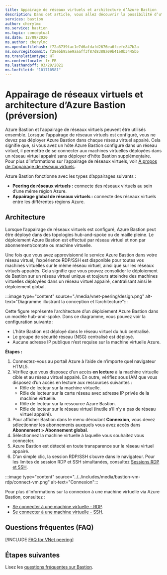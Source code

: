 ```yaml
---
title: Appairage de réseaux virtuels et architecture d’Azure Bastion
description: Dans cet article, vous allez découvrir la possibilité d’utilisation conjointe de l’appairage de réseaux virtuels et d’Azure Bastion pour se connecter aux machines virtuelles.
services: bastion
author: cherylmc
ms.service: bastion
ms.topic: conceptual
ms.date: 12/09/2020
ms.author: cherylmc
ms.openlocfilehash: f72a3739fac1e7d6afdafd2676ea6fcefe847b2a
ms.sourcegitcommit: f28ebb95ae9aaaff3f87d8388a09b41e0b3445b5
ms.translationtype: HT
ms.contentlocale: fr-FR
ms.lasthandoff: 03/29/2021
ms.locfileid: "101710581"
---
```

# <a name="vnet-peering-and-azure-bastion-preview"></a>Appairage de réseaux virtuels et architecture d’Azure Bastion (préversion)

Azure Bastion et l’appairage de réseaux virtuels peuvent être utilisés ensemble. Lorsque l’appairage de réseaux virtuels est configuré, vous ne devez pas déployer Azure Bastion dans chaque réseau virtuel appairé. Cela signifie que, si vous avez un hôte Azure Bastion configuré dans un réseau virtuel, il permettre de se connecter aux machines virtuelles déployées dans un réseau virtuel appairé sans déployer d’hôte Bastion supplémentaire. Pour plus d’informations sur l’appairage de réseaux virtuels, voir [À propos de l’appairage de réseaux virtuels](../virtual-network/virtual-network-peering-overview.md).

Azure Bastion fonctionne avec les types d’appairages suivants :

* **Peering de réseaux virtuels :** connecte des réseaux virtuels au sein d’une même région Azure.
* **Appairage global de réseaux virtuels :** connecte des réseaux virtuels entre les différentes régions Azure.

## <a name="architecture"></a>Architecture

Lorsque l’appairage de réseaux virtuels est configuré, Azure Bastion peut être déployé dans des topologies hub-and-spoke ou de maille pleine. Le déploiement Azure Bastion est effectué par réseau virtuel et non par abonnement/compte ou machine virtuelle.

Une fois que vous avez approvisionné le service Azure Bastion dans votre réseau virtuel, l’expérience RDP/SSH est disponible pour toutes vos machines virtuelles sur le même réseau virtuel, ainsi que sur les réseaux virtuels appairés. Cela signifie que vous pouvez consolider le déploiement de Bastion sur un réseau virtuel unique et toujours atteindre des machines virtuelles déployées dans un réseau virtuel appairé, centralisant ainsi le déploiement global.

:::image type="content" source="./media/vnet-peering/design.png" alt-text="Diagramme illustrant la conception et l’architecture":::

Cette figure représente l’architecture d’un déploiement Azure Bastion dans un modèle hub-and-spoke. Dans ce diagramme, vous pouvez voir la configuration suivante :

* L’hôte Bastion est déployé dans le réseau virtuel du hub centralisé.
* Le groupe de sécurité réseau (NSG) centralisé est déployé.
* Aucune adresse IP publique n’est requise sur la machine virtuelle Azure.

**Étapes :**

1. Connectez-vous au portail Azure à l’aide de n’importe quel navigateur HTML5.
2. Vérifiez que vous disposez d’un accès **en lecture** à la machine virtuelle cible et au réseau virtuel appairé. En outre, vérifiez sous IAM que vous disposez d’un accès en lecture aux ressources suivantes :
   * Rôle de lecteur sur la machine virtuelle.
   * Rôle de lecteur sur la carte réseau avec adresse IP privée de la machine virtuelle.
   * Rôle de lecteur sur la ressource Azure Bastion.
   * Rôle de lecteur sur le réseau virtuel (inutile s’il n’y a pas de réseau virtuel appairé).
3. Pour afficher Bastion dans le menu déroulant **Connexion**, vous devez sélectionner les abonnements auxquels vous avez accès dans **Abonnement > Abonnement global**.
4. Sélectionnez la machine virtuelle à laquelle vous souhaitez vous connecter.
5. Azure Bastion est détecté en toute transparence sur le réseau virtuel appairé.
6. D’un simple clic, la session RDP/SSH s’ouvre dans le navigateur. Pour les limites de session RDP et SSH simultanées, consultez [Sessions RDP et SSH](bastion-faq.md#limits).

  :::image type="content" source="../../includes/media/bastion-vm-rdp/connect-vm.png" alt-text="Connexion":::

   Pour plus d’informations sur la connexion à une machine virtuelle via Azure Bastion, consultez :

   * [Se connecter à une machine virtuelle - RDP](bastion-connect-vm-rdp.md).
   * [Se connecter à une machine virtuelle - SSH](bastion-connect-vm-ssh.md).

## <a name="faq"></a>Questions fréquentes (FAQ)

[!INCLUDE [FAQ for VNet peering](../../includes/bastion-faq-peering-include.md)]

## <a name="next-steps"></a>Étapes suivantes

Lisez les [questions fréquentes sur Bastion](bastion-faq.md).
